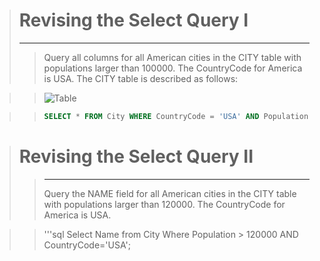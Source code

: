 ># Revising the Select Query I
>---
>>Query all columns for all American cities in the CITY table with populations larger than 100000. The CountryCode for America is USA. The CITY table is described as follows:

>>![Table](https://github.com/SatyamKeshri0/Images/blob/main/images/1.jpg?raw=true)

>>```sql
>>SELECT * FROM City WHERE CountryCode = 'USA' AND Population > 100000;

># Revising the Select Query II
>>---
>>Query the NAME field for all American cities in the CITY table with populations larger than 120000. The CountryCode for America is USA.

>>'''sql
>>Select Name from City Where Population > 120000 AND CountryCode='USA';

# 
